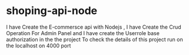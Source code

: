 # shoping-api-node
I have Create the E-commersce api with Nodejs ,  I have Create the Crud Operation For Admin Panel and I have create  the Userrole base authorization in the the  project To check the 
details of this project run on the localhost on 4000 port  
